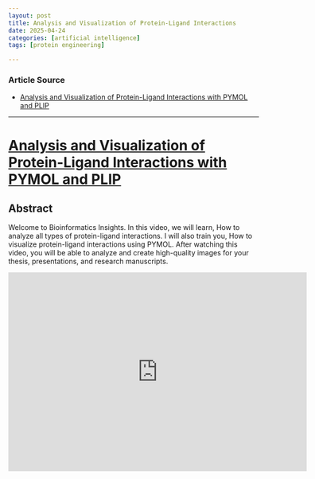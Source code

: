 ```yaml
---
layout: post
title: Analysis and Visualization of Protein-Ligand Interactions
date: 2025-04-24
categories: [artificial intelligence]
tags: [protein engineering]

---
```


### Article Source


* [Analysis and Visualization of Protein-Ligand Interactions with PYMOL and PLIP](https://www.youtube.com/watch?v=5_WQaLXcc18)

---

# [Analysis and Visualization of Protein-Ligand Interactions with PYMOL and PLIP](https://www.youtube.com/watch?v=5_WQaLXcc18)

## Abstract

Welcome to Bioinformatics Insights. In this video, we will learn, How to analyze all types of protein-ligand interactions. I will also train you, How to visualize protein-ligand interactions using PYMOL. After watching this video, you will be able to analyze and create high-quality images for your thesis, presentations, and research manuscripts.

<iframe width="600" height="400" src="https://www.youtube.com/embed/5_WQaLXcc18?si=Z-UJAFqF0OhINkzT" title="YouTube video player" frameborder="0" allow="accelerometer; autoplay; clipboard-write; encrypted-media; gyroscope; picture-in-picture; web-share" referrerpolicy="strict-origin-when-cross-origin" allowfullscreen></iframe>
